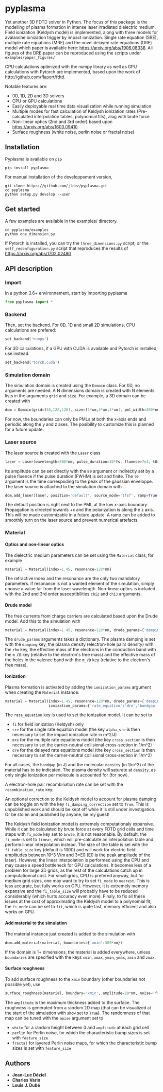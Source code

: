 # pyplasma

Yet another 3D FDTD solver in Python. The focus of this package is the modelling of plasma formation in intense laser irradiated dielectric medium. Field ionization (Keldysh model) is implemented, along with three models for avalanche ionization trigger by impact ionization. Single rate equation (SRE), multiple rate equations (MRE) and the novel delayed rate equations (DRE) model which paper is available here: https://arxiv.org/abs/1906.08338. All figures of the DRE paper can be reproduced using the scripts under `examples/paper_figures/`

CPU calculations optimized with the numpy library as well as GPU calculations with Pytorch are implemented, based upon the work of http://github.com/flaport/fdtd.

Notable features are: 
- 0D, 1D, 2D and 3D solvers
- CPU or GPU calculations
- Easily deployable real time data visualization while running simulation
- Multiple modes for fast calculation of Keldysh ionization rates (Pre-calculated interpolation tables, polynomial fits), alog with brute force
- Non-linear optics (2nd and 3rd order) based upon https://arxiv.org/abs/1603.09410
- Surface roughness (white noise, perlin noise or fractal noise)

## Installation
Pyplasma is available on `pip`

```
pip install pyplasma
```

For manual installation of the developpement version, 

```
git clone https://github.com/jldez/pyplasma.git 
cd pyplasma
python setup.py develop --user
```

## Get started

A few examples are available in the examples/ directory. 

```
cd pyplasma/examples
python one_dimension.py
```

If Pytorch is installed, you can try the `three_dimensions.py` script, or the `self_reconfiguration.py` script that reproduces the results of https://arxiv.org/abs/1702.02480

## API description

### Import

In a python 3.6+ environnement, start by importing pyplasma

```python
from pyplasma import *
```

### Backend

Then, set the backend. For 0D, 1D and small 2D simulations, CPU calculations are prefered:

```python
set_backend('numpy')
```

For 3D calculations, if a GPU with CUDA is available and Pytorch is installed, use instead:

```python
set_backend('torch.cuda')
```

### Simulation domain

The simulation domain is created using the `Domain` class. For 0D, no arguments are needed. A N dimensions domain is created with N elements lists in the arguments `grid` and `size`. For example, a 3D domain can be created with

```python
dom = Domain(grid=[50,128,128], size=[1*um,3*um,3*um], pml_width=200*nm)
```

For now, the boundaries can only be PMLs at both the x-axis ends and periodic along the y and z axes. The posibility to customize this is planned for a future update.

### Laser source

The laser source is created with the `Laser` class

```python
laser = Laser(wavelength=800*nm, pulse_duration=10*fs, fluence=7e4, t0=10*fs)
```

Its amplitude can be set directly with the `E0` argument or indirectly set by a pulse fluence if the pulse duration (FWHM) is set and finite. The `t0` argument is the time correspoding to the peak of the gaussian enveloppe. The laser source is attached to the simulation domain with

```python
dom.add_laser(laser, position='default', source_mode='tfsf', ramp=True)
```

The default position is right next to the PML at the low x-axis boundary. Propagation is directed towards +x and the polarization is along the z axis. This will be made customizable in a future update. A ramp can be added to smoothly turn on the laser source and prevent numerical artefacts.

### Material

#### Optics and non-linear optics

The dielectric medium parameters can be set using the `Material` class, for example

```python
material = Material(index=1.45, resonance=120*nm)
```

The refractive index and the resonance are the only two mandatory parameters. If resonance is not a wanted element of the simulation, simply choose a value far from the laser wavelength. Non-linear optics is included with the 2nd and 3rd order susceptibilities `chi2` and `chi3` arguments. 

#### Drude model

The free currents from charge carriers are calculated based upon the Drude model. Add this to the simulation with 

```python
material = Material(index=1.45, resonance=120*nm, drude_params={'damping':1e15, 'rho':3e26, 'm_CB':1, 'm_VB':2})
```

The `drude_params` arguments takes a dictionary. The plasma damping is set with the `damping` key, the plasma density (electron-hole pairs density) with the `rho` key, the effective mass of the electrons in the conduction band with the `m_CB` key (relative to the electron's free mass) and the effective mass of the holes in the valence band with the `m_VB` key (relative to the electron's free mass).

#### Ionization

Plasma formation is activated by adding the `ionization_params` argument when creating the `Material` instance:

```python
material = Material(index=1.45, resonance=120*nm, drude_params={'damping':1e15},
                    ionization_params={'rate_equation':'dre','bandgap':9*eV,'density':2e28,'cross_section':1e-19})
```

The `rate_equation` key is used to set the ionization model. It can be set to 

* `fi` for field ionization (Keldysh) only
* `sre` for the single rate equation model (the key `alpha_sre` is then necessary to set the impact ionization rate in m^2/J)
* `mre` for the multiple rate equations model (the key `cross_section` is then necessary to set the carrier-neutral collisional cross-section in 1/m^2)
* `dre` for the delayed rate equations model (the key `cross_section` is then necessary to set the carrier-neutral collisional cross-section in 1/m^2)

For all cases, the `bandgap` (in J) and the molecular `density` (in 1/m^3) of the material has to be indicated. The plasma density will saturate at `density`, as only single ionization per molecule is accounted for (for now).

A electron-hole pair recombination rate can be set with the `recombination_rate` key.

An optional correction to the Keldysh model to account for plasma damping can be toggle on with the key `fi_damping_correction` set to `True`. This is unpublished work and should be kept off while it is still under investigation. Or be stolen and published by anyone, be my guest!

The Keldysh field ionization model is extremely computationaly expansive. While it can be calculated by brute force at every FDTD grid cells and time steps with `fi_mode` key set to `brute`, it is not reasonable. By default, the `fi_mode` is set to `linear`, which will pre-calculate an interpolation table and perform linear interpolation instead. The size of the table is set with the `fi_table_size` key (default is 1000) and will work for electric field amplitudes between 10^3 V/m and 3*E0 (E0 is the peak amplitude of the laser). However, the linear interpolation is performed using the CPU and may cause a speed bottleneck for GPU calculations. It becomes less of a problem for large 3D grids, as the rest of the calculations catch up in computationnal cost. For small grids, CPU is prefered anyway, but for medium grid sizes, one may want to try to set `fi_mode` to `nearest`. This is less accurate, but fully works on GPU. However, it is extremely memory expansive and the `fi_table_size` will probably have to be reduced considerably (which hurts accuracy even more). Finaly, to fix all these issues at the cost of approximating the Keldysh model to a polynomial fit, the `fi_mode` can be set to `fit`, which is quite fast, memory efficient and also works on GPU.

#### Add material to the simulation

The material instance just created is added to the simulation with

```python
dom.add_material(material, boundaries={'xmin':300*nm})
```

If the domain is 1+ dimensions, the material is added everywhere, unless `boundaries` are specified with the keys `xmin`, `xmax`, `ymin`, `ymax`, `zmin` and `zmax`.

#### Surface roughness

To add surface roughness to the `xmin` boundary (other boundaries not possible yet), use

```python
surface_roughness(material, boundary='xmin', amplitude=20*nm, noise='fractal', feature_size=100*nm, show=True)
```

The `amplitude` is the maximum thickness added to the surface. The roughness is generated from a random 2D map (that can be visualized at the start of the simulation with `show` set to `True`). The randomness of that map can be tuned with the `noise` argument set to 

* `white` for a random height between 0 and `amplitude` at each grid cell
* `perlin` for Perlin noise, for which the characteristic bump sizes is set with `feature_size`
* `fractal` for layered Perlin noise maps, for which the characteristic bump sizes is set with `feature_size`

## Authors

* **Jean-Luc Déziel**
* **Charles Varin**
* **Louis J. Dubé**
